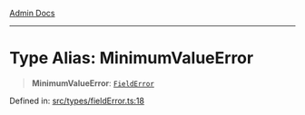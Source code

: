 [Admin Docs](/)

***

# Type Alias: MinimumValueError

> **MinimumValueError**: [`FieldError`](FieldError.md)

Defined in: [src/types/fieldError.ts:18](https://github.com/PalisadoesFoundation/talawa-admin/blob/main/src/types/fieldError.ts#L18)
